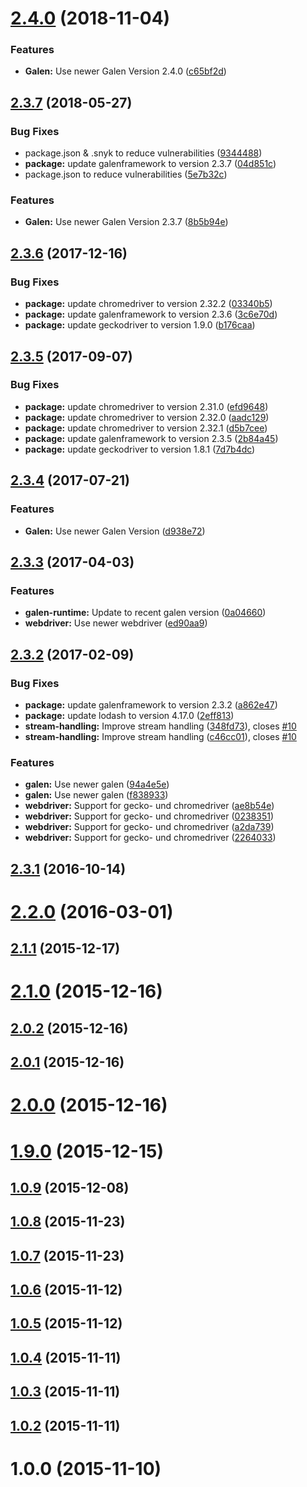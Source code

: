 <a name="2.4.0"></a>
# [2.4.0](https://github.com/hypery2k/gulp-galenframework/compare/v2.3.7...v2.4.0) (2018-11-04)


### Features

* **Galen:** Use newer Galen Version 2.4.0 ([c65bf2d](https://github.com/hypery2k/gulp-galenframework/commit/c65bf2d))



<a name="2.3.7"></a>
## [2.3.7](https://github.com/hypery2k/gulp-galenframework/compare/v2.3.6...v2.3.7) (2018-05-27)


### Bug Fixes

* package.json & .snyk to reduce vulnerabilities ([9344488](https://github.com/hypery2k/gulp-galenframework/commit/9344488))
* **package:** update galenframework to version 2.3.7 ([04d851c](https://github.com/hypery2k/gulp-galenframework/commit/04d851c))
* package.json to reduce vulnerabilities ([5e7b32c](https://github.com/hypery2k/gulp-galenframework/commit/5e7b32c))


### Features

* **Galen:** Use newer Galen Version 2.3.7 ([8b5b94e](https://github.com/hypery2k/gulp-galenframework/commit/8b5b94e))



<a name="2.3.6"></a>
## [2.3.6](https://github.com/hypery2k/gulp-galenframework/compare/v2.3.5...v2.3.6) (2017-12-16)


### Bug Fixes

* **package:** update chromedriver to version 2.32.2 ([03340b5](https://github.com/hypery2k/gulp-galenframework/commit/03340b5))
* **package:** update galenframework to version 2.3.6 ([3c6e70d](https://github.com/hypery2k/gulp-galenframework/commit/3c6e70d))
* **package:** update geckodriver to version 1.9.0 ([b176caa](https://github.com/hypery2k/gulp-galenframework/commit/b176caa))



<a name="2.3.5"></a>
## [2.3.5](https://github.com/hypery2k/gulp-galenframework/compare/v2.3.4...v2.3.5) (2017-09-07)


### Bug Fixes

* **package:** update chromedriver to version 2.31.0 ([efd9648](https://github.com/hypery2k/gulp-galenframework/commit/efd9648))
* **package:** update chromedriver to version 2.32.0 ([aadc129](https://github.com/hypery2k/gulp-galenframework/commit/aadc129))
* **package:** update chromedriver to version 2.32.1 ([d5b7cee](https://github.com/hypery2k/gulp-galenframework/commit/d5b7cee))
* **package:** update galenframework to version 2.3.5 ([2b84a45](https://github.com/hypery2k/gulp-galenframework/commit/2b84a45))
* **package:** update geckodriver to version 1.8.1 ([7d7b4dc](https://github.com/hypery2k/gulp-galenframework/commit/7d7b4dc))



<a name="2.3.4"></a>
## [2.3.4](https://github.com/hypery2k/gulp-galenframework/compare/v2.3.3...v2.3.4) (2017-07-21)


### Features

* **Galen:** Use newer Galen Version ([d938e72](https://github.com/hypery2k/gulp-galenframework/commit/d938e72))



<a name="2.3.3"></a>
## [2.3.3](https://github.com/hypery2k/gulp-galenframework/compare/v2.3.2...v2.3.3) (2017-04-03)


### Features

* **galen-runtime:** Update to recent galen version ([0a04660](https://github.com/hypery2k/gulp-galenframework/commit/0a04660))
* **webdriver:** Use newer webdriver ([ed90aa9](https://github.com/hypery2k/gulp-galenframework/commit/ed90aa9))



<a name="2.3.2"></a>
## [2.3.2](https://github.com/hypery2k/gulp-galenframework/compare/v2.3.1...v2.3.2) (2017-02-09)


### Bug Fixes

* **package:** update galenframework to version 2.3.2 ([a862e47](https://github.com/hypery2k/gulp-galenframework/commit/a862e47))
* **package:** update lodash to version 4.17.0 ([2eff813](https://github.com/hypery2k/gulp-galenframework/commit/2eff813))
* **stream-handling:** Improve stream handling ([348fd73](https://github.com/hypery2k/gulp-galenframework/commit/348fd73)), closes [#10](https://github.com/hypery2k/gulp-galenframework/issues/10)
* **stream-handling:** Improve stream handling ([c46cc01](https://github.com/hypery2k/gulp-galenframework/commit/c46cc01)), closes [#10](https://github.com/hypery2k/gulp-galenframework/issues/10)


### Features

* **galen:** Use newer galen ([94a4e5e](https://github.com/hypery2k/gulp-galenframework/commit/94a4e5e))
* **galen:** Use newer galen ([f838933](https://github.com/hypery2k/gulp-galenframework/commit/f838933))
* **webdriver:** Support for gecko- und chromedriver ([ae8b54e](https://github.com/hypery2k/gulp-galenframework/commit/ae8b54e))
* **webdriver:** Support for gecko- und chromedriver ([0238351](https://github.com/hypery2k/gulp-galenframework/commit/0238351))
* **webdriver:** Support for gecko- und chromedriver ([a2da739](https://github.com/hypery2k/gulp-galenframework/commit/a2da739))
* **webdriver:** Support for gecko- und chromedriver ([2264033](https://github.com/hypery2k/gulp-galenframework/commit/2264033))



<a name="2.3.1"></a>
## [2.3.1](https://github.com/hypery2k/gulp-galenframework/compare/v2.3.0...v2.3.1) (2016-10-14)



<a name="2.2.0"></a>
# [2.2.0](https://github.com/hypery2k/gulp-galenframework/compare/v2.1.1...v2.2.0) (2016-03-01)



<a name="2.1.1"></a>
## [2.1.1](https://github.com/hypery2k/gulp-galenframework/compare/v2.1.0...v2.1.1) (2015-12-17)



<a name="2.1.0"></a>
# [2.1.0](https://github.com/hypery2k/gulp-galenframework/compare/v2.0.2...v2.1.0) (2015-12-16)



<a name="2.0.2"></a>
## [2.0.2](https://github.com/hypery2k/gulp-galenframework/compare/v2.0.1...v2.0.2) (2015-12-16)



<a name="2.0.1"></a>
## [2.0.1](https://github.com/hypery2k/gulp-galenframework/compare/v2.0.0...v2.0.1) (2015-12-16)



<a name="2.0.0"></a>
# [2.0.0](https://github.com/hypery2k/gulp-galenframework/compare/v1.9.0...v2.0.0) (2015-12-16)



<a name="1.9.0"></a>
# [1.9.0](https://github.com/hypery2k/gulp-galenframework/compare/v1.0.9...v1.9.0) (2015-12-15)



<a name="1.0.9"></a>
## [1.0.9](https://github.com/hypery2k/gulp-galenframework/compare/v1.0.8...v1.0.9) (2015-12-08)



<a name="1.0.8"></a>
## [1.0.8](https://github.com/hypery2k/gulp-galenframework/compare/v1.0.7...v1.0.8) (2015-11-23)



<a name="1.0.7"></a>
## [1.0.7](https://github.com/hypery2k/gulp-galenframework/compare/v1.0.6...v1.0.7) (2015-11-23)



<a name="1.0.6"></a>
## [1.0.6](https://github.com/hypery2k/gulp-galenframework/compare/v1.0.5...v1.0.6) (2015-11-12)



<a name="1.0.5"></a>
## [1.0.5](https://github.com/hypery2k/gulp-galenframework/compare/v1.0.4...v1.0.5) (2015-11-12)



<a name="1.0.4"></a>
## [1.0.4](https://github.com/hypery2k/gulp-galenframework/compare/v1.0.3...v1.0.4) (2015-11-11)



<a name="1.0.3"></a>
## [1.0.3](https://github.com/hypery2k/gulp-galenframework/compare/v1.0.2...v1.0.3) (2015-11-11)



<a name="1.0.2"></a>
## [1.0.2](https://github.com/hypery2k/gulp-galenframework/compare/v1.0.0...v1.0.2) (2015-11-11)



<a name="1.0.0"></a>
# 1.0.0 (2015-11-10)



